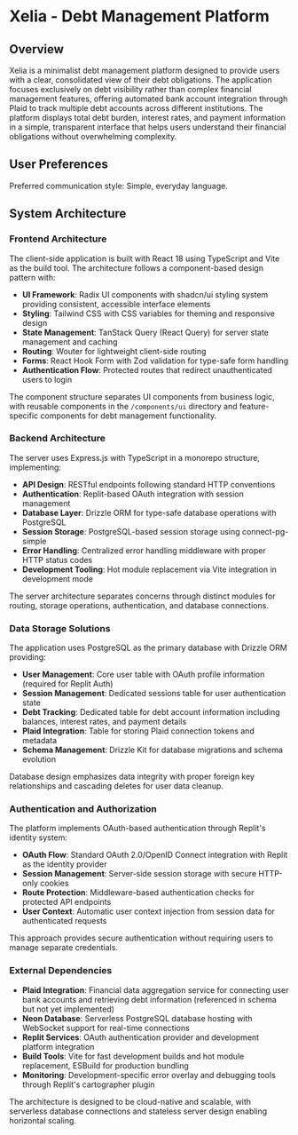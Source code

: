 # Xelia - Debt Management Platform

## Overview

Xelia is a minimalist debt management platform designed to provide users with a clear, consolidated view of their debt obligations. The application focuses exclusively on debt visibility rather than complex financial management features, offering automated bank account integration through Plaid to track multiple debt accounts across different institutions. The platform displays total debt burden, interest rates, and payment information in a simple, transparent interface that helps users understand their financial obligations without overwhelming complexity.

## User Preferences

Preferred communication style: Simple, everyday language.

## System Architecture

### Frontend Architecture
The client-side application is built with React 18 using TypeScript and Vite as the build tool. The architecture follows a component-based design pattern with:

- **UI Framework**: Radix UI components with shadcn/ui styling system providing consistent, accessible interface elements
- **Styling**: Tailwind CSS with CSS variables for theming and responsive design
- **State Management**: TanStack Query (React Query) for server state management and caching
- **Routing**: Wouter for lightweight client-side routing
- **Forms**: React Hook Form with Zod validation for type-safe form handling
- **Authentication Flow**: Protected routes that redirect unauthenticated users to login

The component structure separates UI components from business logic, with reusable components in the `/components/ui` directory and feature-specific components for debt management functionality.

### Backend Architecture
The server uses Express.js with TypeScript in a monorepo structure, implementing:

- **API Design**: RESTful endpoints following standard HTTP conventions
- **Authentication**: Replit-based OAuth integration with session management
- **Database Layer**: Drizzle ORM for type-safe database operations with PostgreSQL
- **Session Storage**: PostgreSQL-based session storage using connect-pg-simple
- **Error Handling**: Centralized error handling middleware with proper HTTP status codes
- **Development Tooling**: Hot module replacement via Vite integration in development mode

The server architecture separates concerns through distinct modules for routing, storage operations, authentication, and database connections.

### Data Storage Solutions
The application uses PostgreSQL as the primary database with Drizzle ORM providing:

- **User Management**: Core user table with OAuth profile information (required for Replit Auth)
- **Session Management**: Dedicated sessions table for user authentication state
- **Debt Tracking**: Dedicated table for debt account information including balances, interest rates, and payment details
- **Plaid Integration**: Table for storing Plaid connection tokens and metadata
- **Schema Management**: Drizzle Kit for database migrations and schema evolution

Database design emphasizes data integrity with proper foreign key relationships and cascading deletes for user data cleanup.

### Authentication and Authorization
The platform implements OAuth-based authentication through Replit's identity system:

- **OAuth Flow**: Standard OAuth 2.0/OpenID Connect integration with Replit as the identity provider
- **Session Management**: Server-side session storage with secure HTTP-only cookies
- **Route Protection**: Middleware-based authentication checks for protected API endpoints
- **User Context**: Automatic user context injection from session data for authenticated requests

This approach provides secure authentication without requiring users to manage separate credentials.

### External Dependencies
- **Plaid Integration**: Financial data aggregation service for connecting user bank accounts and retrieving debt information (referenced in schema but not yet implemented)
- **Neon Database**: Serverless PostgreSQL database hosting with WebSocket support for real-time connections
- **Replit Services**: OAuth authentication provider and development platform integration
- **Build Tools**: Vite for fast development builds and hot module replacement, ESBuild for production bundling
- **Monitoring**: Development-specific error overlay and debugging tools through Replit's cartographer plugin

The architecture is designed to be cloud-native and scalable, with serverless database connections and stateless server design enabling horizontal scaling.